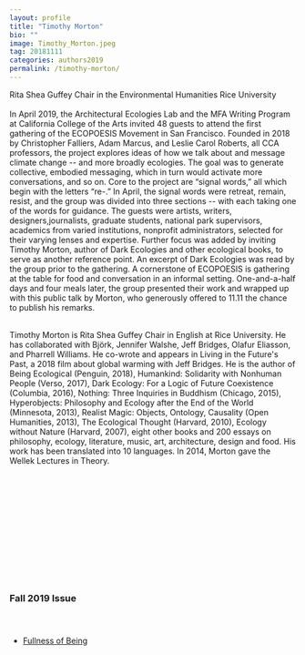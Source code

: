 ```yaml
---
layout: profile
title: "Timothy Morton"
bio: ""
image: Timothy_Morton.jpeg
tag: 20181111
categories: authors2019
permalink: /timothy-morton/
---
```


Rita Shea Guffey Chair in the Environmental Humanities
Rice University
<br><br>
In April 2019, the Architectural Ecologies Lab and the MFA Writing Program at California College of the Arts invited 48 guests to attend the first gathering of the ECOPOESIS Movement in San Francisco. Founded in 2018 by Christopher Falliers, Adam Marcus, and Leslie Carol Roberts, all CCA professors, the project explores ideas of how we talk about and message climate change -- and more broadly ecologies. The goal was to generate collective, embodied messaging, which in turn would activate more conversations, and so on. Core to the project are “signal words,” all which begin with the letters “re-.” In April, the signal words were retreat, remain, resist, and the group was divided into three sections -- with each taking one of the words for guidance. The guests were artists, writers, designers,journalists, graduate students, national park supervisors, academics from varied institutions, nonprofit administrators, selected for their varying lenses and expertise. Further focus was added by inviting Timothy Morton, author of Dark Ecologies and other ecological books, to serve as another reference point. An excerpt of Dark Ecologies was read by the group prior to the gathering. A cornerstone of ECOPOESIS is gathering at the table for food  and conversation in an informal setting. One-and-a-half days and four meals later, the group presented their work and wrapped up with this public talk by Morton, who generously offered to 11.11 the chance to publish his remarks.
<br><br>

Timothy Morton is Rita Shea Guffey Chair in English at Rice University. He has collaborated with Björk, Jennifer Walshe, Jeff Bridges, Olafur Eliasson, and Pharrell Williams. He co-wrote and appears in Living in the Future's Past, a 2018 film about global warming with Jeff Bridges. He is the author of Being Ecological (Penguin, 2018), Humankind: Solidarity with Nonhuman People (Verso, 2017), Dark Ecology: For a Logic of Future Coexistence (Columbia, 2016), Nothing: Three Inquiries in Buddhism (Chicago, 2015), Hyperobjects: Philosophy and Ecology after the End of the World (Minnesota, 2013), Realist Magic: Objects, Ontology, Causality (Open Humanities, 2013), The Ecological Thought (Harvard, 2010), Ecology without Nature (Harvard, 2007), eight other books and 200 essays on philosophy, ecology, literature, music, art, architecture, design and food. His work has been translated into 10 languages. In 2014, Morton gave the Wellek Lectures in Theory.

<h3 style="padding: 5vh 0 1vh 0;">Fall 2019 Issue</h3>
<ul class="collection-list">
  <li><a href="{{site.baseurl}}/fullness-of-being/">Fullness of Being</a></li>
</ul>
